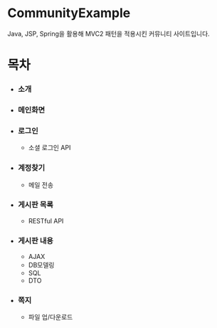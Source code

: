 # CommunityExample

Java, JSP, Spring을 활용해 MVC2 패턴을 적용시킨 커뮤니티 사이트입니다.


# 목차
- ### 소개
- ### 메인화면
- ### 로그인
	- 소셜 로그인 API
- ### 계정찾기
	- 메일 전송
- ### 게시판 목록
	- RESTful API
- ### 게시판 내용
	- AJAX
	- DB모델링
	- SQL
	- DTO
- ### 쪽지
	- 파일 업/다운로드


